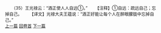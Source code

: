 　　（35）王光禄云：“酒正使人人自远①。”
　　【注释】①自远：疏远自己；忘掉自己。
　　【译文】光禄大夫王蕴说：“酒正好能让每个人在醉眼朦胧中忘掉自己。”
<br>[上一篇](23_34) [回卷首](23_00) [下一篇](23_36)
